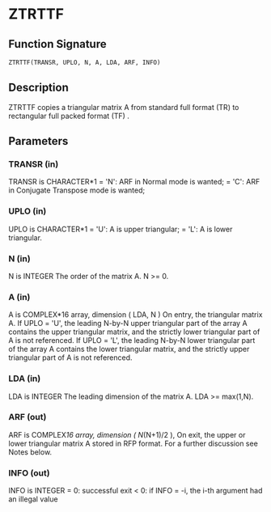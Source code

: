 # ZTRTTF

## Function Signature

```fortran
ZTRTTF(TRANSR, UPLO, N, A, LDA, ARF, INFO)
```

## Description


 ZTRTTF copies a triangular matrix A from standard full format (TR)
 to rectangular full packed format (TF) .

## Parameters

### TRANSR (in)

TRANSR is CHARACTER*1 = 'N': ARF in Normal mode is wanted; = 'C': ARF in Conjugate Transpose mode is wanted;

### UPLO (in)

UPLO is CHARACTER*1 = 'U': A is upper triangular; = 'L': A is lower triangular.

### N (in)

N is INTEGER The order of the matrix A. N >= 0.

### A (in)

A is COMPLEX*16 array, dimension ( LDA, N ) On entry, the triangular matrix A. If UPLO = 'U', the leading N-by-N upper triangular part of the array A contains the upper triangular matrix, and the strictly lower triangular part of A is not referenced. If UPLO = 'L', the leading N-by-N lower triangular part of the array A contains the lower triangular matrix, and the strictly upper triangular part of A is not referenced.

### LDA (in)

LDA is INTEGER The leading dimension of the matrix A. LDA >= max(1,N).

### ARF (out)

ARF is COMPLEX*16 array, dimension ( N*(N+1)/2 ), On exit, the upper or lower triangular matrix A stored in RFP format. For a further discussion see Notes below.

### INFO (out)

INFO is INTEGER = 0: successful exit < 0: if INFO = -i, the i-th argument had an illegal value

